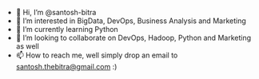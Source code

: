 - 👋 Hi, I’m @santosh-bitra
- 👀 I’m interested in BigData, DevOps, Business Analysis and Marketing
- 🌱 I’m currently learning Python
- 💞️ I’m looking to collaborate on DevOps, Hadoop, Python and Marketing as well
- 📫 How to reach me, well simply drop an email to santosh.thebitra@gmail.com :)

<!---
santosh-bitra/santosh-bitra is a ✨ special ✨ repository because its `README.md` (this file) appears on your GitHub profile.
You can click the Preview link to take a look at your changes.
--->
